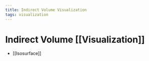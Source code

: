 ```yaml
---
title: Indirect Volume Visualization
tags: visualization
---
```


# Indirect Volume [[Visualization]]
- [[Isosurface]]














































































